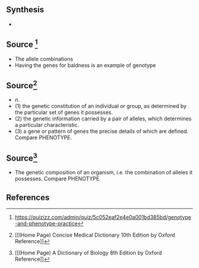 ## Synthesis
- 
## Source [^1]
- The allele combinations
- Having the genes for baldness is an example of genotype
## Source[^2]
- $n$. 
- (1) the genetic constitution of an individual or group, as determined by the particular set of genes it possesses. 
- (2) the genetic information carried by a pair of alleles, which determines a particular characteristic. 
- (3) a gene or pattern of genes the precise details of which are defined. Compare PHENOTYPE.
## Source[^3]
- The genetic composition of an organism, i.e. the combination of alleles it possesses. Compare PHENOTYPE.
## References

[^1]: https://quizizz.com/admin/quiz/5c052eaf2e4e0a001bd385bd/genotype-and-phenotype-practice
[^2]: [[(Home Page) Concise Medical Dictionary 10th Edition by Oxford Reference]]
[^3]: [[(Home Page) A Dictionary of Biology 8th Edition by Oxford Reference]]